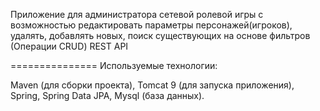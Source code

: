 Приложение для администратора сетевой ролевой игры с возможностью редактировать
параметры персонажей(игроков), удалять, добавлять новых, поиск существующих на основе фильтров
(Операции CRUD)
REST API

=============== Используемые технологии:

Maven (для сборки проекта),
Tomcat 9 (для запуска приложения),
Spring,
Spring Data JPA,
Mysql (база данных).
